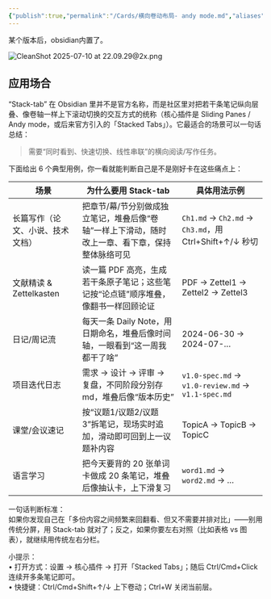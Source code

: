 ```yaml
---
{"publish":true,"permalink":"/Cards/横向卷动布局- andy mode.md","aliases":"obsidian stack tabs","created":"2025-07-10","modified":"2025-07-10","cssclasses":""}
---
```



某个版本后，obsidian内置了。

![CleanShot 2025-07-10 at 22.09.29@2x.png](https://pub-pic.oldwinter.top/2025/07/b34c33ee3dc070b23fadb912883ec86f.png)


## 应用场合

“Stack-tab” 在 Obsidian 里并不是官方名称，而是社区里对把若干条笔记纵向层叠、像卷轴一样上下滚动切换的交互方式的统称（核心插件是 Sliding Panes / Andy mode，或后来官方引入的「Stacked Tabs」）。它最适合的场景可以一句话总结：

> 需要“同时看到、快速切换、线性串联”的横向阅读/写作任务。

下面给出 6 个典型用例，你一看就能判断自己是不是刚好卡在这些痛点上：

| 场景                  | 为什么要用 Stack-tab                                    | 具体用法示例                                             |
| ------------------- | -------------------------------------------------- | -------------------------------------------------- |
| 长篇写作（论文、小说、技术文档）    | 把章节/幕/节分别做成独立笔记，堆叠后像“卷轴”一样上下滑动，随时改上一章、看下章，保持整体脉络可见 | `Ch1.md` → `Ch2.md` → `Ch3.md`，用 Ctrl+Shift+↑/↓ 秒切 |
| 文献精读 & Zettelkasten | 读一篇 PDF 高亮，生成若干条原子笔记；这些笔记按“论点链”顺序堆叠，像翻书一样回顾论证      | PDF → Zettel1 → Zettel2 → Zettel3                  |
| 日记/周记流              | 每天一条 Daily Note，用日期命名，堆叠后像时间轴，一眼看到“这一周我都干了啥”       | 2024-06-30 → 2024-07-…                             |
| 项目迭代日志              | 需求 → 设计 → 评审 → 复盘，不同阶段分别存 md，堆叠后像“版本历史”            | `v1.0-spec.md` → `v1.0-review.md` → `v1.1-spec.md` |
| 课堂/会议速记             | 按“议题1/议题2/议题3”拆笔记，现场实时追加，滑动即可回到上一议题补内容             | TopicA → TopicB → TopicC                           |
| 语言学习                | 把今天要背的 20 张单词卡做成 20 条笔记，堆叠后像抽认卡，上下滑复习              | `word1.md` → `word2.md` → …                        |

一句话判断标准：  
如果你发现自己在「多份内容之间频繁来回翻看、但又不需要并排对比」——别用传统分屏，用 Stack-tab 就对了；反之，如果你要左右对照（比如表格 vs 图表），就继续用传统左右分栏。

小提示：  
• 打开方式：设置 → 核心插件 → 打开「Stacked Tabs」；随后 Ctrl/Cmd+Click 连续开多条笔记即可。  
• 快捷键：Ctrl/Cmd+Shift+↑/↓ 上下卷动；Ctrl+W 关闭当前层。